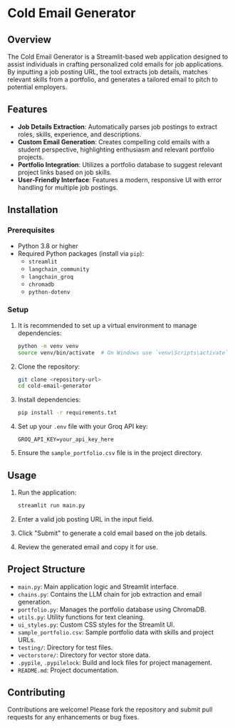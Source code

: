 # Cold Email Generator

## Overview

The Cold Email Generator is a Streamlit-based web application designed to assist individuals in crafting personalized cold emails for job applications. By inputting a job posting URL, the tool extracts job details, matches relevant skills from a portfolio, and generates a tailored email to pitch to potential employers.

## Features

- **Job Details Extraction**: Automatically parses job postings to extract roles, skills, experience, and descriptions.
- **Custom Email Generation**: Creates compelling cold emails with a student perspective, highlighting enthusiasm and relevant portfolio projects.
- **Portfolio Integration**: Utilizes a portfolio database to suggest relevant project links based on job skills.
- **User-Friendly Interface**: Features a modern, responsive UI with error handling for multiple job postings.

## Installation

### Prerequisites

- Python 3.8 or higher
- Required Python packages (install via `pip`):
  - `streamlit`
  - `langchain_community`
  - `langchain_groq`
  - `chromadb`
  - `python-dotenv`

### Setup

1. It is recommended to set up a virtual environment to manage dependencies:

   ```bash
   python -m venv venv
   source venv/bin/activate  # On Windows use `venv\Scripts\activate`
   ```
2. Clone the repository:

   ```bash
   git clone <repository-url>
   cd cold-email-generator
   ```
3. Install dependencies:

   ```bash
   pip install -r requirements.txt
   ```
4. Set up your `.env` file with your Groq API key:

   ```
   GROQ_API_KEY=your_api_key_here
   ```
5. Ensure the `sample_portfolio.csv` file is in the project directory.

## Usage

1. Run the application:

   ```bash
   streamlit run main.py
   ```
2. Enter a valid job posting URL in the input field.
3. Click "Submit" to generate a cold email based on the job details.
4. Review the generated email and copy it for use.

## Project Structure

- `main.py`: Main application logic and Streamlit interface.
- `chains.py`: Contains the LLM chain for job extraction and email generation.
- `portfolio.py`: Manages the portfolio database using ChromaDB.
- `utils.py`: Utility functions for text cleaning.
- `ui_styles.py`: Custom CSS styles for the Streamlit UI.
- `sample_portfolio.csv`: Sample portfolio data with skills and project URLs.
- `testing/`: Directory for test files.
- `vectorstore/`: Directory for vector store data.
- `.pypile`, `.pypilelock`: Build and lock files for project management.
- `README.md`: Project documentation.

## Contributing

Contributions are welcome! Please fork the repository and submit pull requests for any enhancements or bug fixes.
